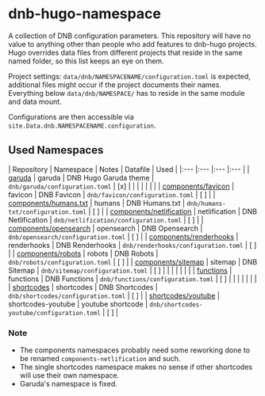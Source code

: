 # dnb-hugo-namespace

A collection of DNB configuration parameters. This repository will have no value to anything other than people who add features to dnb-hugo projects. Hugo overrides data files from different projects that reside in the same named folder, so this list keeps an eye on them. 

Project settings: `data/dnb/NAMESPACENAME/configuration.toml` is expected, additional files might occur if the project documents their names. Everything below `data/dnb/NAMESPACE/` has to reside in the same module and data mount.

Configurations are then accessible via `site.Data.dnb.NAMESPACENAME.configuration`.

## Used Namespaces

| Repository | Namespace | Notes | Datafile | Used |
|:--- |:--- |:--- |:--- |
| [garuda](https://github.com/dnb-hugo/garuda) | garuda | DNB Hugo Garuda theme | `dnb/garuda/configuration.toml` | [x] |
| | | | | |
| [components/favicon](https://github.com/dnb-hugo/components/tree/main/favicon) | favicon | DNB Favicon | `dnb/favicon/configuration.toml` | [ ] |
| [components/humans.txt](https://github.com/dnb-hugo/components/tree/main/humans.txt) | humans | DNB Humans.txt | `dnb/humans-txt/configuration.toml` | [ ] |
| [components/netlification](https://github.com/dnb-hugo/components/tree/main/netlification) | netlification | DNB Netlification | `dnb/netlification/configuration.toml` | [ ] |
| [components/opensearch](https://github.com/dnb-hugo/components/tree/main/opensearch) | opensearch | DNB Opensearch | `dnb/opensearch/configuration.toml` | [ ] |
| [components/renderhooks](https://github.com/dnb-hugo/components/tree/main/renderhooks) | renderhooks | DNB Renderhooks | `dnb/renderhooks/configuration.toml` | [ ] |
| [components/robots](https://github.com/dnb-hugo/components/tree/main/robots) | robots | DNB Robots | `dnb/robots/configuration.toml` | [ ] |
| [components/sitemap](https://github.com/dnb-hugo/components/tree/main/sitemap) | sitemap | DNB Sitemap | `dnb/sitemap/configuration.toml` | [ ] |
| | | | | |
| [functions](https://github.com/dnb-hugo/functions) | functions | DNB Functions | `dnb/functions/configuration.toml` | [ ] |
| | | | | |
| [shortcodes](https://github.com/dnb-hugo/shortcodes) | shortcodes | DNB Shortcodes | `dnb/shortcodes/configuration.toml` | [ ] |
| [shortcodes/youtube]() | shortcodes-youtube | youtube shortcode | `dnb/shortcodes-youtube/configuration.toml` | [ ] |

### Note

- The components namespaces probably need some reworking done to be renamed `components-netlification` and such. 
- The single shortcodes namespace makes no sense if other shortcodes will use their own namespace.
- Garuda's namespace is fixed.
